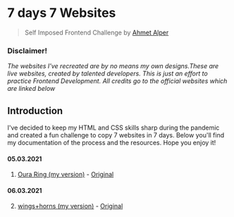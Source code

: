 # 7 days 7 Websites
> Self Imposed Frontend Challenge by [Ahmet Alper](https://github.com/ahmetalpergit)

### Disclaimer!
_The websites I've recreated are by no means my own designs.These are live websites, created by talented developers. This is just an effort to practice Frontend Development. All credits go to the official websites which are linked below_

## Introduction

I've decided to keep my HTML and CSS skills sharp during the pandemic and created a fun challenge to copy 7 websites in 7 days. Below you'll find my documentation of the process and the resources. Hope you enjoy it!

#### 05.03.2021
1. [Oura Ring (my version)](https://7days7websites-ouraring.netlify.app) - [Original](https://ouraring.com/)

#### 06.03.2021
2. [wings+horns (my version)](https://7days7websites-wingshorns.netlify.app/) - [Original](https://wingsandhorns.com/)
